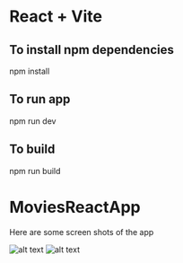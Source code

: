 # React + Vite
## To install npm dependencies

npm install

## To run app

npm run dev

## To build

npm run build


# MoviesReactApp

Here are some screen shots of the app

![alt text](/frontend/src/assets/image.png)
![alt text](/frontend/src/assets/image-1.png)